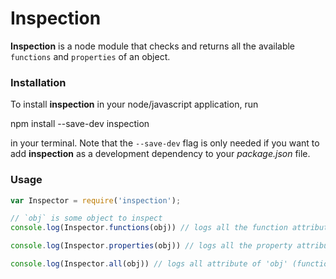# Inspection
**Inspection** is a node module that checks and returns all the available `functions` and `properties` of an object.

### Installation
To install **inspection** in your node/javascript application, run

  npm install --save-dev inspection

in your terminal. Note that the `--save-dev` flag is only needed if you want to add **inspection** as a development dependency to your *package.json* file.

### Usage
```javascript
var Inspector = require('inspection');

// `obj` is some object to inspect
console.log(Inspector.functions(obj)) // logs all the function attributes of 'obj' to the console

console.log(Inspector.properties(obj)) // logs all the property attributes of 'obj' to the console with their respective type.

console.log(Inspector.all(obj)) // logs all attribute of 'obj' (functions and properties) to the console
```
